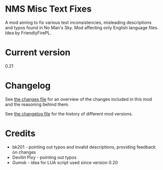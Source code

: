 # NMS Misc Text Fixes

A mod aiming to fix various text inconsistencies, misleading descriptions and typos found in No Man's Sky. Mod affecting only English language files. Idea by FriendlyFirePL.

# Current version

0.21

# Changelog

See [the changes file](changes.md) for an overview of the changes included in this mod and the reasoning behind them.

See [the changelog file](changelog.md) for the history of different mod versions.

# Credits

* bk201 - pointing out typos and invalid descriptions, providing feedback on changes
* Devilin Pixy - pointing out typos
* Gumsk - idea for LUA script used since version 0.20
